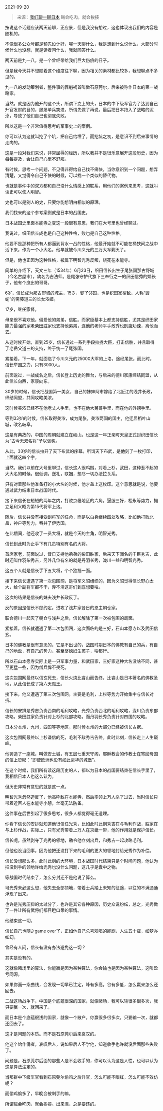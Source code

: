 2021-09-20

> 来源：[我们聊一聊日本](http://mp.weixin.qq.com/s?__biz=MzU3NDc5Nzc0NQ==&mid=2247506938&idx=1&sn=d2d9032b167e671bdf8a2f0e0ef67f99&chksm=fd2e7924ca59f032bdade680bfab46357ae1c9393e9e87d807d581b6108c097f29c0ba8489db&scene=27#wechat_redirect)
> 贼会吃肉，就会挨揍

按说这个话题应该两天前聊，正应景，但是我没有想过，这也体现出我们的内容是随机的。  

  

不像很多公众号都是预先设计好，哪一天聊什么，我是想到什么说什么，大部分时候什么也没想，就是读者问什么，我就回答什么。

  

两天前是九一八，是一个曾经带给我们巨大伤痕的日子。  

  

但是我今天并不想顺着这个维度往下聊，因为相关的素材都比较多，我想聊点不多见的。  

  

九一八的发动策划者，整件事的罪魁祸首叫做石原莞尔，后来被称作日本的第一战略家。

  

当然，就是因为他开的这个头，所谓下克上的头，日本的中下级军官为了达到自己升官发财的目的，屡屡单兵突进，所谓先做了再说，最后把日本拖入了战略的泥淖，导致了他们自己也彻底失败。

  

所以这是一个非常值得思考的军事史上的案例。  

  

你可以认为这就叫挖了个坑，把自己给埋了。而挖坑之初，是意识不到后来事情的走向的。  

  

这是一段对我们来说，非常屈辱的经历，所以我并不是很乐意展开这段历史，因为每每提及，会让自己心里不舒服。

  

有时候，思考一个问题，不见得非得给自己找不痛快，当你意识到一个问题，想弄清楚，又觉得令自己不快的时候，可以找一个类似的替代物。  

  

也就是事件中的双方都和自己没什么情感上的联系，用他们的案例来思考，这就叫读史可以使人明智。

  

史也可以是别人的史，只要你能想明白相似的原理。  

  

我们找来的这个参考案例就是日本的战国史。  

  

日本战国史里面本能寺之变这一段很有意思，我们在大号里也曾经聊过。

  

我说过，织田信长成也是自己这种性格，败也是自己这种性格。

  

他要不是那种把所有人都逼到背水一战的性格，他最开始就不可能在桶狭间之战中活下来，作为一个小大名，他早就被今川义元的三万大军剿灭了。

  

但是，他也正因为这种性格，被属下明智光秀反叛，烧死在本能寺。  

  

简单的介绍下，天文三年（1534年）6月23日，织田信长出生于尾张国那古野城（今名古屋市），幼名为吉法师。是尾张守护代旗下三奉行之一的织田信秀的嫡长子，他有个庶出的哥哥。

  

6岁，信长成为那古野城的城主，15岁，娶了邻国，也是织田家宿敌，人称“蝮蛇”的斋藤道三的长女浓姬。

  

17岁，继任家督。  

  

母亲很不喜欢他，偏爱他的弟弟，信胜。而家臣基本上都支持信胜，尤其是织田家能力最强的家老柴田胜家也支持他弟弟，连他的老师平手政秀也剖腹劝谏，离他而去。

  

从这时候开始，直到25岁，信长通过一系列手段拉拢大臣，打击信胜，并且取得了老岳父道三的支持，终于统一了尾张国。  

  

紧接着，下一年，就面临了今川义元的25000大军的上洛，途经尾张，而此时，信长举国之力，只有3000人。  

  

前面说过，一战成名之后，信长登上历史的舞台，与后来的德川家康缔结同盟，从此信长向西，家康向东。

  

30岁的时候，信长把战国第一美女，自己的妹妹阿市嫁给了北近江的浅井长政，缔结同盟，共同攻略美浓。

  

这时候美浓已经不在他老丈人手里，也不在他大舅哥手里，而在他的外甥手里。

  

等到33岁的时候，信长取得美浓，成为尾张，美浓两国的国主，他迁居稻叶山城，改名岐阜。

  

这是有典故的，中国的周朝就建立在岐山。也是这一年正亲町天皇正式封织田信长为“古今无双名将”予以褒奖。

  

从此，33岁的信长拉开了天下布武的序幕。所谓天下布武，是他刻了一枚打印，上面就这四个字。

  

当然，我们以前在大号里聊过，信长这人很鸡贼，对着上杉，武田，这种惹不起的大大名的时候，很低调，送礼，联姻，想尽一切办法拉关系。  

  

只有对着那些他准备打的小大名的时候，他才盖上这枚印。这个意思就是说，他要通过武力结束日本战国时代。

  

接下来信长在短短的两年之内，打败京畿地区的六角，逼服三好，松永等势力，拥立足利义昭为第15代将军上洛。

  

随后，信长并没有接受副将军的任命，而是以白身继续四处攻略，比如他打败北畠，神户等势力，吞并了伊势国。

  

在此期间，他还收了一员大将，就是今天的主角，明智光秀。  

  

信长到此时为止手下有几员特别有名的大将。

  

首席家老，前面说过，昔日支持他弟弟的柴田胜家，后来天下闻名的丰臣秀吉，此时还叫作羽柴秀吉，另外几位有名的就是丹羽长秀，泷川一益和明智光秀。

  

这五个人就是信长手下五大将，个个独挡一面。  

  

接下来信长遭遇了第一次包围网，是将军义昭组织的，因为义昭觉得信长野心太大，给个副将军都不干，弄不清这哥们到底想要啥。

  

这次的结果是信长的妹夫浅井长政反了。

  

反的原因是信长不顾约定，进攻了浅井家昔日的恩主朝仓家。

  

联合德川一起灭了朝仓与浅井之后，信长解除了第一次被包围的局面。

  

紧接着，信长就遭遇了第二次包围网，这次面临的是三好，石山本愿寺以及武田信玄。

  

日本的佛教是很有意思的，它是不出世的，战国时期日本的佛教有自己的兵，有自己的地盘，有自己的势力，甚至娶媳妇生孩子，啥都行。  

  

所以石山本愿寺实际上是一只军事力量，和武田家，三好家这种大名没啥不同，甚至更猛一些，因为僧兵悍不畏死。

  

这次包围网最终以信玄死去，信长火烧比睿山而告终，比睿山是日本著名的佛教圣地，从此信长成了第六天魔王。

  

接下来，他又遭遇了第三次包围网。主要是毛利，上杉等势力开始集中与信长对抗。

  

信长的安排是秀吉负责西南的毛利攻略，光秀负责西北的毛利攻略，泷川负责东部攻略，柴田胜家负责针对上杉的北部攻略，而丹羽长秀负责针对四国的攻略。

  

日本分本州，九州，四国等等地区。那时候本州的大部分已经被信长占据。

  

这次包围网最终以上杉谦信的死，毛利不敌秀吉告终。此时此刻，信长走上人生巅峰。  

  

他铸造了一座城，叫做安土城，有五层七重天守阁，耶稣教会的传教士在寄回母国的信上赞叹：“即使欧洲也没有如此豪华的城堡”。

  

在这个时候，我们所有读这段历史的人，都以为日本的战国要结束在信长手里了，我相信日本人也这么认为。  

  

但历史非常有意思的就是这一点。

  

明智光秀忽然造反了，他高呼敌在本能寺，然后率领上万人杀了过去，当时信长只带着近百人在本能寺小憩，丝毫无法防备。  

  

这件事在后世引起了很多思考，很多人都觉得毫无道理。  

  

你看下信长的安排就知道他很信任光秀，比如此时此刻秀吉在与毛利作战，胜家在与上杉作战，实际上，只有光秀带着上万人在京畿一带，他的作用就是保护信长。

  

信长呢，虽然剥夺了光秀的领地，勒令他立刻出兵，和秀吉一起攻略毛利。

  

但他也没当回事，因为他把还没打下来的毛利的更大的领地封给光秀作为补偿。

  

信长没想那么多，此时此刻的大环境，日本战国时代结束只是个时间问题，他认为把没到手的领地许给光秀也没什么问题，这几乎是囊中之物。  

  

等战国时代结束了，怎么分封还不是他说了算么。

  

可光秀未必这么想，他失去全部领地，带着士兵踏上未知的征途，以往的不满通通浮现了出来。

  

也许是光秀压抑的太过分了，也许是其它各种原因，历史众说纷纭，总之，光秀做了一件让所有武将们都目瞪口呆的事情。

  

他结束这一切。

  

信长自己也随之game over了，正如他自己总喜欢唱的能剧，人生五十载，如梦亦如幻。

  

曾经有人问，信长有没有办法避免这一切？  

  

其实是没有的。

  

这就像赌场里的算法，你能赢是因为某种算法，你会输也是因为某种算法，这叫盈亏同源。  

  

如果你画一条曲线，会发现一切早已注定，峰有多高，谷有多低，怎么赢来怎么还回去。

  

二战这场战争下，中国是个底蕴很深的国家，就像赌场，我可以输很多很多次，我只要赢一次，就回来了。

  

而日本是个底蕴很浅的国家，就像一个散户，你赢很多很多次，只要输一次，就都还回去了。

  

这才是问题的本质。而不是石原莞尔后来哀叹的。

  

他这个始作俑者，哀叹后人，说如果后人不学他，知道收手也许就没后面那些失败了。

  

问题是，石原莞尔后面的那些人是不会收手的，你可以认为这是人性，也可以认为这是算法注定的。

  

当那群中下级军官看到石原莞尔偷鸡之后升官，怎么可能不眼红，怎么可能不效仿呢？  

  

而偷鸡偷多了，早晚会被剁手的嘛。

  

所谓贼会吃肉，就会挨揍。出来混，总是要还的。

